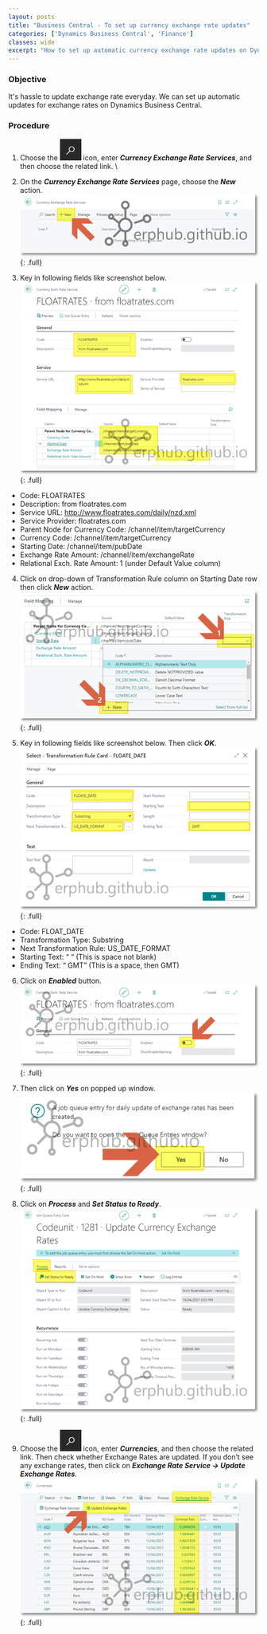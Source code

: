```yaml
---
layout: posts
title: "Business Central - To set up currency exchange rate updates"
categories: ['Dynamics Business Central', 'Finance']
classes: wide
excerpt: "How to set up automatic currency exchange rate updates on Dynamics Business Central without extra cost."
---
```


### Objective
It's hassle to update exchange rate everyday. We can set up automatic updates for exchange rates on Dynamics Business Central.

### Procedure
1. Choose the ![Alt](/assets/images/icon_search.png "Search Icon") icon, enter ***Currency Exchange Rate Services***, and then choose the related link. \

2. On the ***Currency Exchange Rate Services*** page, choose the ***New*** action. \
![full](/assets/images/bc_exchange_rate_01.png "Business Central - Exchange Rate Updates"){: .full}

3. Key in following fields like screenshot below. \
![full](/assets/images/bc_exchange_rate_02.png "Business Central - Exchange Rate Updates"){: .full}
- Code: FLOATRATES
- Description: from floatrates.com
- Service URL: http://www.floatrates.com/daily/nzd.xml
- Service Provider: floatrates.com
- Parent Node for Currency Code: /channel/item/targetCurrency
- Currency Code: /channel/item/targetCurrency
- Starting Date: /channel/item/pubDate
- Exchange Rate Amount: /channel/item/exchangeRate
- Relational Exch. Rate Amount: 1 (under Default Value column)

4. Click on drop-down of Transformation Rule column on Starting Date row then click ***New*** action. \
![full](/assets/images/bc_exchange_rate_03.png "Business Central - Exchange Rate Updates"){: .full}

5. Key in following fields like screenshot below. Then click ***OK***. \
![full](/assets/images/bc_exchange_rate_04.png "Business Central - Exchange Rate Updates"){: .full}
- Code: FLOAT_DATE
- Transformation Type: Substring
- Next Transformation Rule: US_DATE_FORMAT
- Starting Text: “ “ (This is space not blank)
- Ending Text: “ GMT” (This is a space, then GMT)

6. Click on ***Enabled*** button. \
![full](/assets/images/bc_exchange_rate_05.png "Business Central - Exchange Rate Updates"){: .full}

7. Then click on ***Yes*** on popped up window. \
![full](/assets/images/bc_exchange_rate_06.png "Business Central - Exchange Rate Updates"){: .full}

8. Click on ***Process*** and ***Set Status to Ready***. \
![full](/assets/images/bc_exchange_rate_07.png "Business Central - Exchange Rate Updates"){: .full}

9. Choose the ![Alt](/assets/images/icon_search.png "Search Icon") icon, enter ***Currencies***, and then choose the related link. Then check whether Exchange Rates are updated. If you don’t see any exchange rates, then click on ***Exchange Rate Service -> Update Exchange Rates***. \
![full](/assets/images/bc_exchange_rate_08.png "Business Central - Exchange Rate Updates"){: .full}